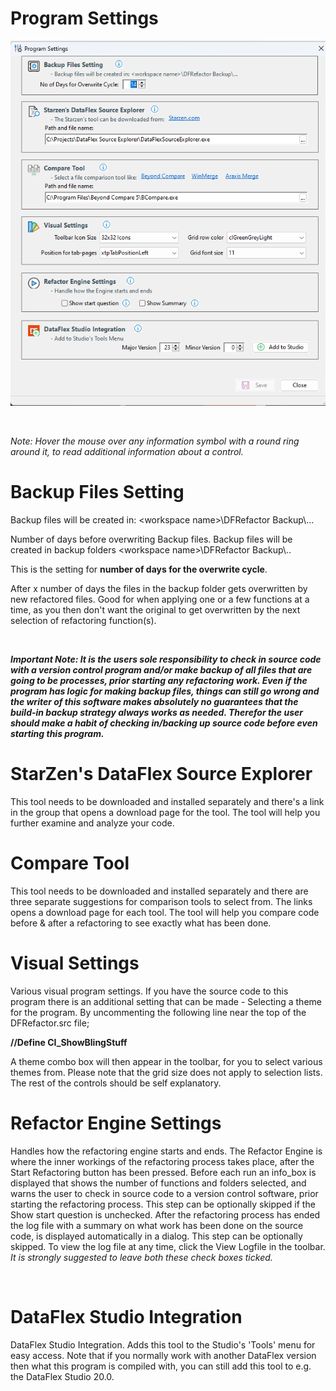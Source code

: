 # Program Settings

![Image](<lib/NewItem9.png>)

&nbsp;

*Note: Hover the mouse over any information symbol with a round ring around it, to read additional information about a control.*

# Backup Files Setting

Backup files will be created in: \<workspace name\>\\DFRefactor Backup\\...

Number of days before overwriting Backup files. Backup files will be created in backup folders \<workspace name\>\\DFRefactor Backup\\..

This is the setting for **number of days for the overwrite cycle**.

After x number of days the files in the backup folder gets overwritten by new refactored files. Good for when applying one or a few functions at a time, as you then don't want the original to get overwritten by the next selection of refactoring function(s).

&nbsp;

***Important Note: It is the users sole responsibility to check in source code with a version control program and/or make backup of all files that are going to be processes, prior starting any refactoring work. Even if the program has logic for making backup files, things can still go wrong and the writer of this software makes absolutely no guarantees that the build-in backup strategy always works as needed. Therefor the user should make a habit of checking in/backing up source code before even starting this program.***

# StarZen's DataFlex Source Explorer

This tool needs to be downloaded and installed separately and there's a link in the group that opens a download page for the tool. The tool will help you further examine and analyze your code.

# Compare Tool

This tool needs to be downloaded and installed separately and there are three separate suggestions for comparison tools to select from. The links opens a download page for each tool. The tool will help you compare code before \& after a refactoring to see exactly what has been done.

# Visual Settings

Various visual program settings. If you have the source code to this program there is an additional setting that can be made - Selecting a theme for the program. By uncommenting the following line near the top of the DFRefactor.src file;

**//Define CI\_ShowBlingStuff**

A theme combo box will then appear in the toolbar, for you to select various themes from. Please note that the grid size does not apply to selection lists. The rest of the controls should be self explanatory.

# Refactor Engine Settings

Handles how the refactoring engine starts and ends. The Refactor Engine is where the inner workings of the refactoring process takes place, after the Start Refactoring button has been pressed. Before each run an info\_box is displayed that shows the number of functions and folders selected, and warns the user to check in source code to a version control software, prior starting the refactoring process. This step can be optionally skipped if the Show start question is unchecked. After the refactoring process has ended the log file with a summary on what work has been done on the source code, is displayed automatically in a dialog. This step can be optionally skipped. To view the log file at any time, click the View Logfile in the toolbar. *It is strongly suggested to leave both these check boxes ticked.*

&nbsp;

# DataFlex Studio Integration

DataFlex Studio Integration. Adds this tool to the Studio's 'Tools' menu for easy access. Note that if you normally work with another DataFlex version then what this program is compiled with, you can still add this tool to e.g. the DataFlex Studio 20.0.
